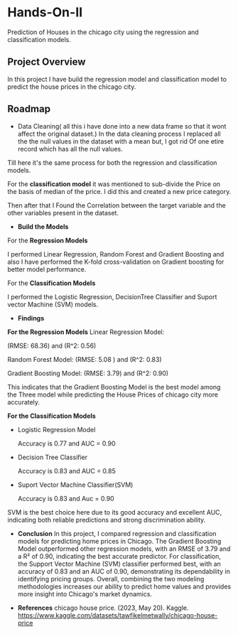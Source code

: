 
# Hands-On-II 

Prediction of Houses in the chicago city using the regression and classification models.



## Project Overview

In this project I have build the regression model and classification model to predict the house prices in the chicago city.

## Roadmap 

- Data Cleaning( all this i have done into a new data frame so that it wont affect the original dataset.)
In the data cleaning process I replaced all the the null values in the dataset with a mean but, I got rid Of one etire record which has all the null values.

Till here it's the same process for both the regression and classification models. 

For the **classification model** it was mentioned to sub-divide the Price on the basis of median of the price. I did this and created a new price category.

Then after that I Found the Correlation between the target variable and the other variables present in the dataset.

- **Build the Models**

For the **Regression Models**

I performed Linear Regression, Random Forest and Gradient Boosting and also I have performed the K-fold cross-validation on Gradient boosting for better model performance.

For the **Classification Models**

I performed the Logistic Regression, DecisionTree Classifier and Suport vector Machine (SVM) models.

- **Findings**


**For the Regression Models**
Linear Regression Model:

(RMSE: 68.36) and (R^2: 0.56)

Random Forest Model: (RMSE: 5.08 ) and (R^2: 0.83)

Gradient Boosting Model: (RMSE: 3.79) and (R^2: 0.90)

This indicates that the Gradient Boosting Model is the best model among the Three model while predicting the House Prices of chicago city more accurately.

**For the Classification Models**


- Logistic Regression Model

  Accuracy is 0.77 and AUC = 0.90

- Decision Tree Classifier

  Accuracy is 0.83 and AUC = 0.85

- Suport Vector Machine Classifier(SVM)

  Accuracy is 0.83 and Auc = 0.90

SVM is the best choice here due to its good accuracy and excellent AUC, indicating both reliable predictions and strong discrimination ability.


- **Conclusion**
In this project, I compared regression and classification models for predicting home prices in Chicago. The Gradient Boosting Model outperformed other regression models, with an RMSE of 3.79 and a R² of 0.90, indicating the best accurate predictor. For classification, the Support Vector Machine (SVM) classifier performed best, with an accuracy of 0.83 and an AUC of 0.90, demonstrating its dependability in identifying pricing groups. Overall, combining the two modeling methodologies increases our ability to predict home values and provides more insight into Chicago's market dynamics.

 
- **References**
  chicago house price. (2023, May 20). Kaggle. https://www.kaggle.com/datasets/tawfikelmetwally/chicago-house-price
  



